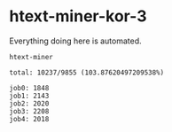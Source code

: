 # htext-miner-kor-3

Everything doing here is automated.

```
htext-miner

total: 10237/9855 (103.87620497209538%)

job0: 1848
job1: 2143
job2: 2020
job3: 2208
job4: 2018
```